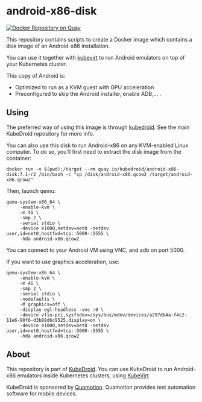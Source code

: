 # android-x86-disk

[![Docker Repository on Quay](https://quay.io/repository/kubedroid/android-x86-disk/status "Docker Repository on Quay")](https://quay.io/repository/kubedroid/android-x86-disk)

This repository contains scripts to create a Docker image which contains a disk image
of an Android-x86 installation.

You can use it together with [kubevirt](https://kubevirt.io) to run Android emulators
on top of your Kubernetes cluster.

This copy of Android is:
* Optimized to run as a KVM guest with GPU acceleration
* Preconfigured to skip the Android installer, enable ADB,... .

## Using

The preferred way of using this image is through [kubedroid](https://github.com/kubedroid/kubedroid).
See the main KubeDroid repository for more info.

You can also use this disk to run Android-x86 on any KVM-enabled Linux computer. To do so,
you'll first need to extract the disk image from the container:

```
docker run -v $(pwd):/target --rm quay.io/kubedroid/android-x86-disk:7.1-r2 /bin/bash -c "cp /disk/android-x86.qcow2 /target/android-x86.qcow2"
```

Then, launch qemu:

```
qemu-system-x86_64 \
     -enable-kvm \
     -m 4G \
     -smp 2 \
     -serial stdio \
     -device e1000,netdev=net0 -netdev user,id=net0,hostfwd=tcp::5000-:5555 \
     -hda android-x86.qcow2
```

You can connect to your Android VM using VNC, and adb on port 5000.

If you want to use graphics acceleration, use:

```
qemu-system-x86_64 \
     -enable-kvm \
     -m 4G \
     -smp 2 \
     -serial stdio \
     -nodefaults \
     -M graphics=off \
     -display egl-headless -vnc :0 \
     -device vfio-pci,sysfsdev=/sys/bus/mdev/devices/a297db4a-f4c2-11e6-90f6-d3b88d6c9525,display=on \
     -device e1000,netdev=net0 -netdev user,id=net0,hostfwd=tcp::5000-:5555 \
     -hda android-x86.qcow2
```



## About

This repository is part of [KubeDroid](https://github.com/kubedroid). You can use KubeDroid to run Android-x86
emulators inside Kubernetes clusters, using [KubeVirt](https://kubevirt.io)

KubeDroid is sponsored by [Quamotion](http://quamotion.mobi). Quamotion provides test automation software for
mobile devices.
